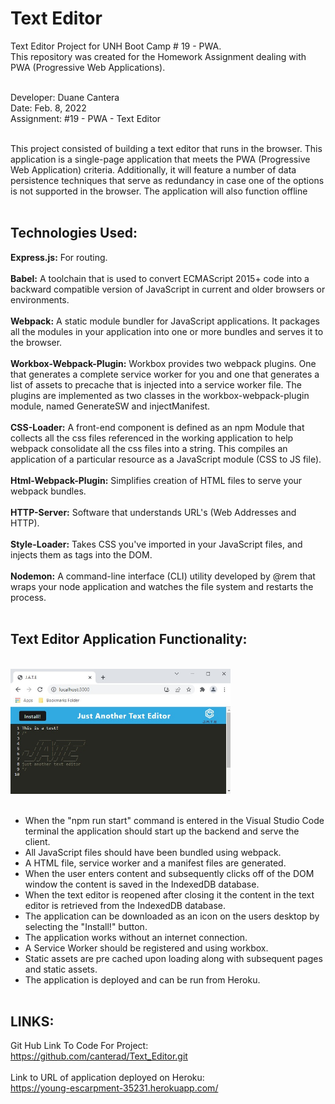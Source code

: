 # Text Editor

Text Editor Project for UNH Boot Camp # 19 - PWA.<br>
This repository was created for the Homework Assignment dealing with PWA (Progressive Web Applications).<br><br>

Developer: Duane Cantera<br>
Date: Feb. 8, 2022<br>
Assignment: #19 - PWA - Text Editor<br><br>

This project consisted of building a text editor that runs in the browser.  This application is a 
single-page application that meets the PWA (Progressive Web Application) criteria.  Additionally,
it will feature a number of data persistence techniques that serve as redundancy in case one of the
options is not supported in the browser.  The application will also function offline<br><br>

## Technologies Used:
**Express.js:**  For routing.<br><br>
**Babel:**  A toolchain that is used to convert ECMAScript 2015+ code into a backward compatible version
of JavaScript in current and older browsers or environments.<br><br>
**Webpack:**  A static module bundler for JavaScript applications.  It packages all the modules in your
application into one or more bundles and serves it to the browser.<br><br>
**Workbox-Webpack-Plugin:**  Workbox provides two webpack plugins.  One that generates a complete service
worker for you and one that generates a list of assets to precache that is injected into a service
worker file.  The plugins are implemented as two classes in the workbox-webpack-plugin module, named
GenerateSW and injectManifest.<br><br>
**CSS-Loader:**  A front-end component is defined as an npm Module that collects all the css files referenced
in the working application to help webpack consolidate all the css files into a string.  This compiles an application
of a particular resource as a JavaScript module (CSS to JS file).<br><br>
**Html-Webpack-Plugin:**  Simplifies creation of HTML files to serve your webpack bundles.<br><br>
**HTTP-Server:**  Software that understands URL's (Web Addresses and HTTP).<br><br>
**Style-Loader:**  Takes CSS you've imported in your JavaScript files, and injects them as <style></style>
tags into the DOM.<br><br>
**Nodemon:**  A command-line interface (CLI) utility developed by @rem that wraps your node application
and watches the file system and restarts the process.<br><br>

## Text Editor Application Functionality:
<br>
<img src="ScreenShots/TextEditor.jpg" height="200">
<br><br>

* When the "npm run start" command is entered in the Visual Studio Code terminal the application should
start up the backend and serve the client.
* All JavaScript files should have been bundled using webpack.
* A HTML file, service worker and a manifest files are generated.
* When the user enters content and subsequently clicks off of the DOM window the content is saved
in the IndexedDB database.
* When the text editor is reopened after closing it the content in the text editor is retrieved
from the IndexedDB database.
* The application can be downloaded as an icon on the users desktop by selecting the "Install!" button.
* The application works without an internet connection.
* A Service Worker should be registered and using workbox.
* Static assets are pre cached upon loading along with subsequent pages and static assets.
* The application is deployed and can be run from Heroku.<br><br>

## LINKS:

Git Hub Link To Code For Project:<br> 
https://github.com/canterad/Text_Editor.git
<br><br>
Link to URL of application deployed on Heroku:<br>
https://young-escarpment-35231.herokuapp.com/
